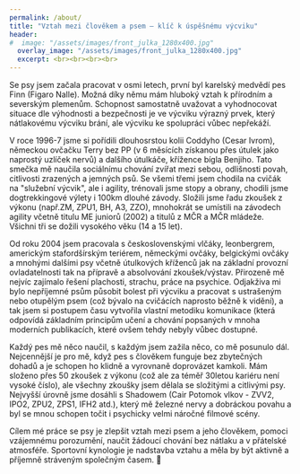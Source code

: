 ```yaml
---
permalink: /about/
title: "Vztah mezi člověkem a psem – klíč k úspěšnému výcviku"
header:
#  image: "/assets/images/front_julka_1280x400.jpg"
  overlay_image: "/assets/images/front_julka_1280x400.jpg"
  excerpt: <br><br><br><br>
---
```

 
Se psy jsem začala pracovat v osmi letech, první byl karelský medvědí pes Finn (Figaro Nalle). Možná díky němu mám hluboký vztah k přírodním a severským plemenům. Schopnost samostatně uvažovat a vyhodnocovat situace dle výhodnosti a bezpečnosti je ve výcviku výrazný prvek, který nátlakovému výcviku brání, ale výcviku ke spolupráci vůbec nepřekáží.

V roce 1996-7 jsme si pořídili dlouhosrstou kolii Coddyho (Cesar Ivrom), německou ovčačku Terry bez PP (v 6 měsících získanou přes útulek jako naprostý uzlíček nervů) a dalšího útulkáče, křížence bígla Benjiho. Tato smečka mě naučila sociálnímu chování zvířat mezi sebou, odlišnosti povah, citlivosti zrazených a jemných psů. Se všemi třemi jsem chodila na cvičák na "služební výcvik", ale i agility, trénovali jsme stopy a obrany, chodili jsme dogtrekkingové výlety i 100km dlouhé závody. Složili jsme řadu zkoušek z výkonu (např.ZM, ZPU1, BH, A3, ZZO), mnohokrát se umístili na závodech agility včetně titulu ME juniorů (2002) a titulů z MČR a MČR mládeže. Všichni tři se dožili vysokého věku (14 a 15 let).

Od roku 2004 jsem pracovala s československými vlčáky, leonbergrem, americkým stafordšírským teriérem, německými ovčáky, belgickými ovčáky a mnohými dalšími psy včetně útulkových kříženců jak na základní provozní ovladatelnosti tak na přípravě a absolvování zkoušek/výstav. Přirozeně mě nejvíc zajímalo řešení plachosti, strachu, práce na psychice. Odjakživa mi bylo nepříjemné psům působit bolest při výcviku a pracovat s ustrašeným nebo otupělým psem (což bývalo na cvičácích naprosto běžně k vidění), a tak jsem si postupem času vytvořila vlastní metodiku komunikace (která odpovídá základním principům učení a chování popsaných v mnoha moderních publikacích, které ovšem tehdy nebyly vůbec dostupné.

Každý pes mě něco naučil, s každým jsem zažila něco, co mě posunulo dál. Nejcennější je pro mě, když pes s člověkem funguje bez zbytečných dohadů a je schopen ho klidně a vyrovnaně doprovázet kamkoli. Mám složeno přes 50 zkoušek z výkonu (což ale za téměř 30letou kariéru není vysoké číslo), ale všechny zkoušky jsem dělala se složitými a citlivými psy. Nejvyšší úrovně jsme dosáhli s Shadowem (Cair Potomok vlkov - ZVV2, IPO2, ZPU2, ZPS1, IFH2 atd.), který mě železné nervy a dobráckou povahu a byl se mnou schopen točit i psychicky velmi náročné filmové scény.

Cílem mé práce se psy je zlepšit vztah mezi psem a jeho člověkem, pomoci vzájemnému porozumění, naučit žádoucí chování bez nátlaku a v přátelské atmosféře. Sportovní kynologie je nadstavba vztahu a měla by být aktivně a příjemně stráveným společným časem. 🐾

